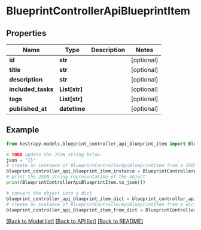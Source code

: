 # BlueprintControllerApiBlueprintItem


## Properties

Name | Type | Description | Notes
------------ | ------------- | ------------- | -------------
**id** | **str** |  | [optional] 
**title** | **str** |  | [optional] 
**description** | **str** |  | [optional] 
**included_tasks** | **List[str]** |  | [optional] 
**tags** | **List[str]** |  | [optional] 
**published_at** | **datetime** |  | [optional] 

## Example

```python
from kestrapy.models.blueprint_controller_api_blueprint_item import BlueprintControllerApiBlueprintItem

# TODO update the JSON string below
json = "{}"
# create an instance of BlueprintControllerApiBlueprintItem from a JSON string
blueprint_controller_api_blueprint_item_instance = BlueprintControllerApiBlueprintItem.from_json(json)
# print the JSON string representation of the object
print(BlueprintControllerApiBlueprintItem.to_json())

# convert the object into a dict
blueprint_controller_api_blueprint_item_dict = blueprint_controller_api_blueprint_item_instance.to_dict()
# create an instance of BlueprintControllerApiBlueprintItem from a dict
blueprint_controller_api_blueprint_item_from_dict = BlueprintControllerApiBlueprintItem.from_dict(blueprint_controller_api_blueprint_item_dict)
```
[[Back to Model list]](../README.md#documentation-for-models) [[Back to API list]](../README.md#documentation-for-api-endpoints) [[Back to README]](../README.md)


